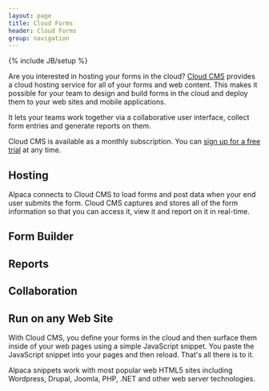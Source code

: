 ```yaml
---
layout: page
title: Cloud Forms
header: Cloud Forms
group: navigation
---
```

{% include JB/setup %}

Are you interested in hosting your forms in the cloud?  <a href="https://www.cloudcms.com" target="_blank">Cloud CMS</a>
provides a cloud hosting service for all of your forms and web content.  This makes it possible for your team to
design and build forms in the cloud and deploy them to your web sites and mobile applications.

It lets your teams work together
via a collaborative user interface, collect form entries and generate reports on them.

Cloud CMS is available as a monthly subscription.  You can
<a href="https://www.cloudcms.com/trial.html">sign up for a free trial</a> at any time.

## Hosting

Alpaca connects to Cloud CMS to load forms and post data when your end user submits the form.  Cloud CMS captures
and stores all of the form information so that you can access it, view it and report on it in real-time.

## Form Builder

## Reports

## Collaboration

## Run on any Web Site

With Cloud CMS, you define your forms in the cloud and then surface them inside of your web pages using a simple
JavaScript snippet.  You paste the JavaScript snippet into your pages and then reload.  That's all there is to it.

Alpaca snippets work with most popular web HTML5 sites including Wordpress, Drupal, Joomla, PHP, .NET and other
web server technologies.